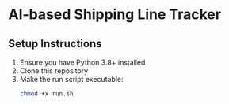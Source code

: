 # AI-based Shipping Line Tracker

## Setup Instructions

1. Ensure you have Python 3.8+ installed
2. Clone this repository
3. Make the run script executable:
   ```bash
   chmod +x run.sh
   ```
